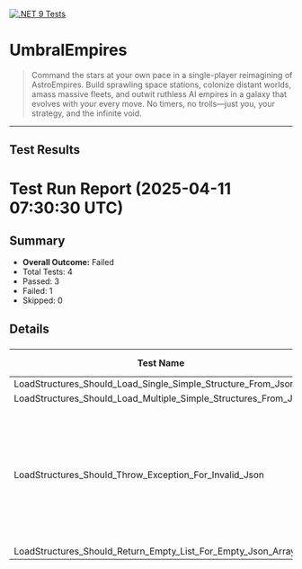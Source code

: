 [![.NET 9 Tests](https://github.com/jamesphenry/UmbralEmpires/actions/workflows/dotnet-desktop.yml/badge.svg)](https://github.com/jamesphenry/UmbralEmpires/actions/workflows/dotnet-desktop.yml)

# UmbralEmpires
>Command the stars at your own pace in a single-player reimagining of AstroEmpires. Build sprawling space stations, colonize distant worlds, amass massive fleets, and outwit ruthless AI empires in a galaxy that evolves with your every move. No timers, no trolls—just you, your strategy, and the infinite void.
---
## Test Results

<!-- TEST-RESULTS-START -->
# Test Run Report (2025-04-11 07:30:30 UTC)

## Summary
* **Overall Outcome:** Failed
* Total Tests: 4
* Passed: 3
* Failed: 1
* Skipped: 0

## Details

### [](#)
| Test Name | Outcome | Duration (ms) | Error Message |
|-----------|---------|---------------|---------------|
| LoadStructures_Should_Load_Single_Simple_Structure_From_Json | Passed | 0 | - |
| LoadStructures_Should_Load_Multiple_Simple_Structures_From_Json | Passed | 0 | - |
| LoadStructures_Should_Throw_Exception_For_Invalid_Json | Failed | 0 | Expected exception message to match the equivalent of "*invalid JSON*", but "'/' is an invalid start of a property name. Expected a '"'. Path: $[0] \| LineNumber: 3 \| BytePositionInLine: 32." does not. |
| LoadStructures_Should_Return_Empty_List_For_Empty_Json_Array | Passed | 0 | - |

<!-- TEST-RESULTS-END -->

